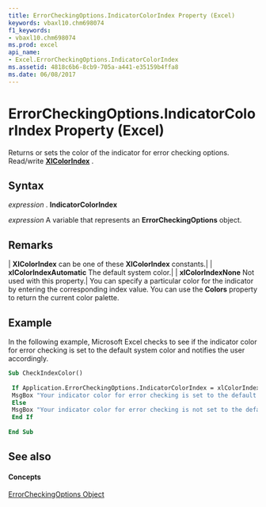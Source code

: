 ```yaml
---
title: ErrorCheckingOptions.IndicatorColorIndex Property (Excel)
keywords: vbaxl10.chm698074
f1_keywords:
- vbaxl10.chm698074
ms.prod: excel
api_name:
- Excel.ErrorCheckingOptions.IndicatorColorIndex
ms.assetid: 4818c6b6-8cb9-705a-a441-e35159b4ffa8
ms.date: 06/08/2017
---
```



# ErrorCheckingOptions.IndicatorColorIndex Property (Excel)

Returns or sets the color of the indicator for error checking options. Read/write  **[XlColorIndex](Excel.XlColorIndex.md)** .


## Syntax

 _expression_ . **IndicatorColorIndex**

 _expression_ A variable that represents an **ErrorCheckingOptions** object.


## Remarks



| **XlColorIndex** can be one of these **XlColorIndex** constants.|
| **xlColorIndexAutomatic** The default system color.|
| **xlColorIndexNone** Not used with this property.|
You can specify a particular color for the indicator by entering the corresponding index value. You can use the  **Colors** property to return the current color palette.


## Example

In the following example, Microsoft Excel checks to see if the indicator color for error checking is set to the default system color and notifies the user accordingly.


```vb
Sub CheckIndexColor() 
 
 If Application.ErrorCheckingOptions.IndicatorColorIndex = xlColorIndexAutomatic Then 
 MsgBox "Your indicator color for error checking is set to the default system color." 
 Else 
 MsgBox "Your indicator color for error checking is not set to the default system color." 
 End If 
 
End Sub
```


## See also


#### Concepts


[ErrorCheckingOptions Object](Excel.ErrorCheckingOptions.md)


